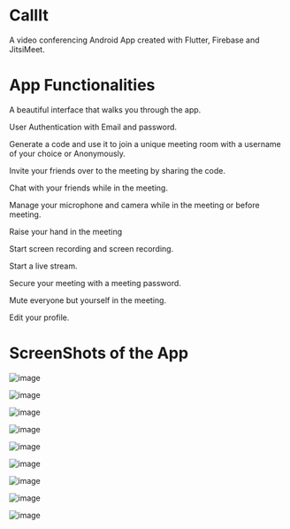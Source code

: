# CallIt

A video conferencing Android App created with Flutter, Firebase and JitsiMeet.

# App Functionalities

A beautiful interface that walks you through the app.

User Authentication with Email and password.

Generate a code and use it to join a unique meeting room with a username of your choice or Anonymously.

Invite your friends over to the meeting by sharing the code.

Chat with your friends while in the meeting.

Manage your microphone and camera while in the meeting or before meeting.

Raise your hand in the meeting

Start screen recording and screen recording.

Start a live stream.

Secure your meeting with a meeting password.

Mute everyone but yourself in the meeting.

Edit your profile.

# ScreenShots of the App

![image](https://user-images.githubusercontent.com/64469524/125189393-85cf8780-e255-11eb-82db-5d53dd36d669.png)

![image](https://user-images.githubusercontent.com/64469524/125189451-c62f0580-e255-11eb-8987-0f2b0e243d03.png)

![image](https://user-images.githubusercontent.com/64469524/125189464-da730280-e255-11eb-8181-33c734c27a3a.png)

![image](https://user-images.githubusercontent.com/64469524/125189485-f2e31d00-e255-11eb-8a3b-ee73078cddbd.png)

![image](https://user-images.githubusercontent.com/64469524/125189498-ff677580-e255-11eb-8ffb-40a4a90db530.png)

![image](https://user-images.githubusercontent.com/64469524/125189526-2a51c980-e256-11eb-9b1c-2f019f368fda.png)

![image](https://user-images.githubusercontent.com/64469524/125189669-d8f60a00-e256-11eb-9ce9-b5b2b3fd89eb.png)

![image](https://user-images.githubusercontent.com/64469524/125189691-0347c780-e257-11eb-8be0-c16e4b9d1ec6.png)

![image](https://user-images.githubusercontent.com/64469524/125189870-e6f85a80-e257-11eb-8ec8-3086d594a3fb.png)
